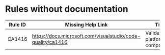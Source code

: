# Rules without documentation

Rule ID | Missing Help Link | Title |
--------|-------------------|-------|
CA1416 | https://docs.microsoft.com/visualstudio/code-quality/ca1416 | Validate platform compatibility |
